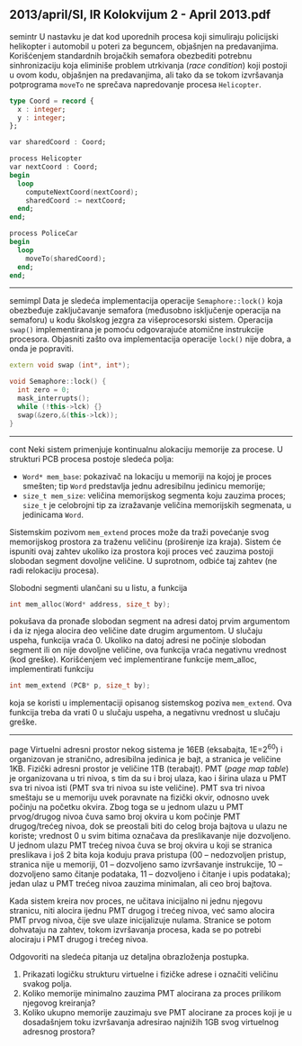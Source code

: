 2013/april/SI, IR Kolokvijum 2 - April 2013.pdf
--------------------------------------------------------------------------------
semintr
U nastavku je dat kod uporednih procesa koji simuliraju policijski helikopter i automobil u
poteri za beguncem, objašnjen na predavanjima. Korišćenjem standardnih brojačkih semafora
obezbediti potrebnu sinhronizaciju koja eliminiše problem utrkivanja (*race condition*) koji
postoji u ovom kodu, objašnjen na predavanjima, ali tako da se tokom izvršavanja
potprograma `moveTo` ne sprečava napredovanje procesa `Helicopter`.
```ada
type Coord = record {
  x : integer;
  y : integer;
};

var sharedCoord : Coord;

process Helicopter
var nextCoord : Coord;
begin
  loop
    computeNextCoord(nextCoord);
    sharedCoord := nextCoord;
  end;
end;

process PoliceCar
begin
  loop
    moveTo(sharedCoord);
  end;
end;
```

--------------------------------------------------------------------------------
semimpl
Data je sledeća implementacija operacije `Semaphore::lock()` koja obezbeđuje zaključavanje
semafora (međusobno isključenje operacija na semaforu) u kodu školskog jezgra za
višeprocesorski sistem. Operacija `swap()` implementirana je pomoću odgovarajuće atomične
instrukcije procesora. Objasniti zašto ova implementacija operacije `lock()` nije dobra, a onda
je popraviti.
```cpp
extern void swap (int*, int*);

void Semaphore::lock() {
  int zero = 0;
  mask_interrupts();
  while (!this->lck) {}
  swap(&zero,&(this->lck));
}
```

--------------------------------------------------------------------------------
cont
Neki sistem primenjuje kontinualnu alokaciju memorije za procese. U strukturi PCB procesa
postoje sledeća polja:

- `Word* mem_base`: pokazivač na lokaciju u memoriji na kojoj je proces smešten;  tip `Word` predstavlja jednu adresibilnu jedinicu memorije;
- `size_t mem_size`: veličina memorijskog segmenta koju zauzima proces; `size_t` je
celobrojni tip za izražavanje veličina memorijskih segmenata, u jedinicama `Word`.

Sistemskim pozivom `mem_extend` proces može da traži povećanje svog memorijskog prostora
za traženu veličinu (proširenje iza kraja). Sistem će ispuniti ovaj zahtev ukoliko iza prostora
koji proces već zauzima postoji slobodan segment dovoljne veličine. U suprotnom, odbiće taj
zahtev (ne radi relokaciju procesa).

Slobodni segmenti ulančani su u listu, a funkcija
```cpp
int mem_alloc(Word* address, size_t by);
```
pokušava da pronađe slobodan segment na adresi datoj prvim argumentom i da iz njega
alocira deo veličine date drugim argumentom. U slučaju uspeha, funkcija vraća 0. Ukoliko na
datoj adresi ne počinje slobodan segment ili on nije dovoljne veličine, ova funkcija vraća
negativnu vrednost (kod greške).
Korišćenjem već implementirane funkcije mem_alloc, implementirati funkciju
```cpp
int mem_extend (PCB* p, size_t by);
```
koja se koristi u implementaciji opisanog sistemskog poziva `mem_extend`. Ova funkcija treba
da vrati 0 u slučaju uspeha, a negativnu vrednost u slučaju greške.

--------------------------------------------------------------------------------
page
Virtuelni adresni prostor nekog sistema je 16EB (eksabajta, 1E=$2^{60}$) i organizovan je
stranično, adresibilna jedinica je bajt, a stranica je veličine 1KB. Fizički adresni prostor je
veličine 1TB (terabajt). PMT (*page map table*) je organizovana u tri nivoa, s tim da su i broj
ulaza, kao i širina ulaza u PMT sva tri nivoa isti (PMT sva tri nivoa su iste veličine). PMT sva
tri nivoa smeštaju se u memoriju uvek poravnate na fizički okvir, odnosno uvek počinju na
početku okvira. Zbog toga se u jednom ulazu u PMT prvog/drugog nivoa čuva samo broj
okvira u kom počinje PMT drugog/trećeg nivoa, dok se preostali biti do celog broja bajtova u
ulazu ne koriste;  vrednost 0 u svim bitima označava da preslikavanje nije dozvoljeno. U
jednom ulazu PMT trećeg nivoa čuva se broj okvira u koji se stranica preslikava i još 2 bita
koja koduju prava pristupa (00 – nedozvoljen pristup, stranica nije u memoriji, 01 –
dozvoljeno samo izvršavanje instrukcije, 10 – dozvoljeno samo čitanje podataka, 11 –
dozvoljeno i čitanje i upis podataka); jedan ulaz u PMT trećeg nivoa zauzima minimalan, ali
ceo broj bajtova.

Kada sistem kreira nov proces, ne učitava inicijalno ni jednu njegovu stranicu, niti alocira
ijednu PMT drugog i trećeg nivoa, već samo alocira PMT prvog nivoa, čije sve ulaze
inicijalizuje nulama. Stranice se potom dohvataju na zahtev, tokom izvršavanja procesa, kada
se po potrebi alociraju i PMT drugog i trećeg nivoa.

Odgovoriti na sledeća pitanja uz detaljna obrazloženja postupka.

1. Prikazati logičku strukturu virtuelne i fizičke adrese i označiti veličinu svakog polja.
2. Koliko memorije minimalno zauzima PMT alocirana za proces prilikom njegovog kreiranja?
3. Koliko ukupno memorije zauzimaju sve PMT alocirane za proces koji je u dosadašnjem toku izvršavanja adresirao najnižih 1GB svog virtuelnog adresnog prostora?
